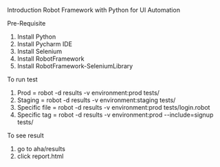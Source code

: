 Introduction 
Robot Framework with Python for UI Automation

Pre-Requisite

1. Install Python
2. Install Pycharm IDE 
3. Install Selenium 
4. Install RobotFramework 
5. Install RobotFramework-SeleniumLibrary

To run test 
1. Prod = robot -d results -v environment:prod tests/
2. Staging = robot -d results -v environment:staging tests/ 
3. Specific file = robot -d results -v environment:prod tests/login.robot
4. Specific tag = robot -d results -v environment:prod --include=signup tests/

To see result
1.  go to aha/results
2.  click report.html
